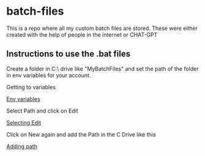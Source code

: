 # batch-files

This is a repo where all my custom batch files are stored. These were either created with the help of people in the internet or CHAT-GPT

## Instructions to use the .bat files

Create a folder in C:\ drive like "MyBatchFiles" and set the path of the folder in env variables for your account.

Getting to variables

[Env variables](https://github.com/ar-boop/batch-files/blob/main/Images/1.png)

Select Path and click on Edit

[Selecting Edit](https://github.com/ar-boop/batch-files/blob/main/Images/2.png)

Click on New again and add the Path in the C Drive like this

[Adding path](https://github.com/ar-boop/batch-files/blob/main/Images/3.png)
